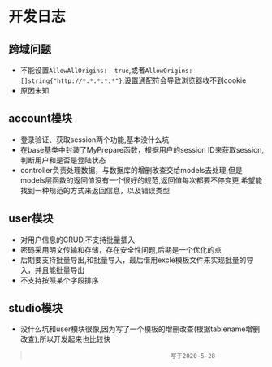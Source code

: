 # 开发日志
## 跨域问题
- 不能设置```AllowAllOrigins:  true```,或者```AllowOrigins: []string{"http://*.*.*.*:*"}```,设置通配符会导致浏览器收不到cookie
- 原因未知
## account模块
- 登录验证、获取session两个功能,基本没什么坑
- 在base基类中封装了MyPrepare函数，根据用户的session ID来获取session,判断用户和是否是登陆状态 
- controller负责处理数据，与数据库的增删改查交给models去处理,但是models层函数的返回值没有一个很好的规范,返回值每次都要不停变更,希望能找到一种规范的方式来返回信息，以及错误类型
## user模块
- 对用户信息的CRUD,不支持批量插入
- 密码采用明文传输和存储，存在安全性问题,后期是一个优化的点
- 后期要支持批量导出,和批量导入，最后借用excle模板文件来实现批量的导入，并且能批量导出
- 不支持按照某个字段排序
## studio模块
- 没什么坑和user模块很像,因为写了一个模板的增删改查(根据tablename增删改查),所以开发起来也比较快
>                                            写于2020-5-28